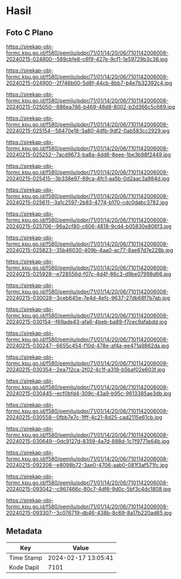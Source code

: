 # Hasil

## Foto C Plano

https://sirekap-obj-formc.kpu.go.id/f580/pemilu/pdpr/71/01/14/20/06/7101142006008-20240215-024800--589cbfe8-c6f9-427e-9cf1-1e59729b3c36.jpg

https://sirekap-obj-formc.kpu.go.id/f580/pemilu/pdpr/71/01/14/20/06/7101142006008-20240215-024900--2f746b00-5d8f-44cb-8bb7-b4e7b32392c4.jpg

https://sirekap-obj-formc.kpu.go.id/f580/pemilu/pdpr/71/01/14/20/06/7101142006008-20240215-025050--886ea786-b469-48d8-8002-b2d366c5c669.jpg

https://sirekap-obj-formc.kpu.go.id/f580/pemilu/pdpr/71/01/14/20/06/7101142006008-20240215-025154--56470e18-3a80-4dfb-9df2-0ab583cc2929.jpg

https://sirekap-obj-formc.kpu.go.id/f580/pemilu/pdpr/71/01/14/20/06/7101142006008-20240215-025252--7acd9673-ba8a-4dd6-8eee-1be3b98f2449.jpg

https://sirekap-obj-formc.kpu.go.id/f580/pemilu/pdpr/71/01/14/20/06/7101142006008-20240215-025415--3b338e97-89ca-4fc1-aa5b-0d2aac3a984d.jpg

https://sirekap-obj-formc.kpu.go.id/f580/pemilu/pdpr/71/01/14/20/06/7101142006008-20240215-025611--3a1c2597-2b83-4774-b170-cdc0dabc3782.jpg

https://sirekap-obj-formc.kpu.go.id/f580/pemilu/pdpr/71/01/14/20/06/7101142006008-20240215-025706--96a2cf80-c606-4818-9cd4-b05830e806f3.jpg

https://sirekap-obj-formc.kpu.go.id/f580/pemilu/pdpr/71/01/14/20/06/7101142006008-20240215-025823--35b46030-409b-4aa0-ac77-8ae87d7e228b.jpg

https://sirekap-obj-formc.kpu.go.id/f580/pemilu/pdpr/71/01/14/20/06/7101142006008-20240215-025928--e728556d-f07c-4d4f-86c3-d9be07998d66.jpg

https://sirekap-obj-formc.kpu.go.id/f580/pemilu/pdpr/71/01/14/20/06/7101142006008-20240215-030028--3ceb645e-7e4d-4efc-9637-27db68f7b7ab.jpg

https://sirekap-obj-formc.kpu.go.id/f580/pemilu/pdpr/71/01/14/20/06/7101142006008-20240215-030154--f69ade43-afa6-4beb-ba89-f7cec9afabdd.jpg

https://sirekap-obj-formc.kpu.go.id/f580/pemilu/pdpr/71/01/14/20/06/7101142006008-20240215-030247--6655c454-f10d-478e-af4a-ee471a9862da.jpg

https://sirekap-obj-formc.kpu.go.id/f580/pemilu/pdpr/71/01/14/20/06/7101142006008-20240215-030354--2ea712ca-2f02-4c1f-a319-b5baf02e603f.jpg

https://sirekap-obj-formc.kpu.go.id/f580/pemilu/pdpr/71/01/14/20/06/7101142006008-20240215-030445--ecf0bfd4-309c-43a9-b95c-9613385ae3db.jpg

https://sirekap-obj-formc.kpu.go.id/f580/pemilu/pdpr/71/01/14/20/06/7101142006008-20240215-030558--0fbb7e7c-1fff-4c21-8d25-cad2115e61cb.jpg

https://sirekap-obj-formc.kpu.go.id/f580/pemilu/pdpr/71/01/14/20/06/7101142006008-20240215-030649--0dc9127d-8359-4a7d-888d-1c7f9771e64b.jpg

https://sirekap-obj-formc.kpu.go.id/f580/pemilu/pdpr/71/01/14/20/06/7101142006008-20240215-092308--e8098b72-3ae0-4706-aab0-081f3af571fc.jpg

https://sirekap-obj-formc.kpu.go.id/f580/pemilu/pdpr/71/01/14/20/06/7101142006008-20240215-093042--c967466c-80c7-4df6-9d0c-5bf3c4dc1808.jpg

https://sirekap-obj-formc.kpu.go.id/f580/pemilu/pdpr/71/01/14/20/06/7101142006008-20240215-093307--3c076719-db46-438b-8c69-8a17b220ad65.jpg


## Metadata

| Key        | Value               |
| ---------- | ------------------- |
| Time Stamp | 2024-02-17 13:05:41 |
| Kode Dapil | 7101                |



